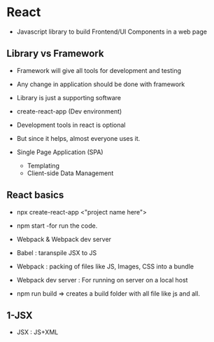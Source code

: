 # React
- Javascript library to build Frontend/UI Components in a web page

## Library vs Framework
- Framework will give all tools for development and testing
- Any change in application should be done with framework
- Library is just a supporting software

- create-react-app (Dev environment)

- Development tools in react is optional
- But since it helps, almost everyone uses it.

- Single Page Application (SPA)
  - Templating
  - Client-side Data Management

## React basics
- npx create-react-app <"project name here">
- npm start  -for run the code.

- Webpack & Webpack dev server
- Babel : taranspile JSX to JS
- Webpack : packing of files like JS, Images, CSS into a bundle 
- Webpack dev server : For running on server on a local host

- npm run build   => creates a build folder with all file like js and all.

## 1-JSX
- JSX : JS+XML



